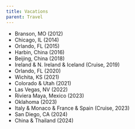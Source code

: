 ```yaml
---
title: Vacations
parent: Travel
---
```


- Branson, MO (2012)
- Chicago, IL (2014)
- Orlando, FL (2015)
- Harbin, China (2016)
- Beijing, China (2018)
- Ireland & N. Ireland & Iceland (Cruise, 2019)
- Orlando, FL (2020)
- Wichita, KS (2021)
- Colorado & Utah (2021)
- Las Vegas, NV (2022)
- Riviera Maya, Mexico (2023)
- Oklahoma (2023)
- Italy & Monaco & France & Spain (Cruise, 2023)
- San Diego, CA (2024)
- China & Thailand (2024)
